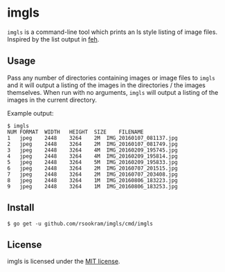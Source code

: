 # imgls

`imgls` is a command-line tool which prints an ls style listing of image files.
Inspired by the list output in [feh](https://feh.finalrewind.org/).


## Usage

Pass any number of directories containing images or image files to `imgls` and it
will output a listing of the images in the directories / the images themselves.
When run with no arguments, `imgls` will output a listing of the images in the
current directory.

Example output:

```
$ imgls 
NUM	FORMAT	WIDTH	HEIGHT	SIZE	FILENAME
1	jpeg	2448	3264	2M	IMG_20160107_081137.jpg
2	jpeg	2448	3264	2M	IMG_20160107_081749.jpg
3	jpeg	2448	3264	4M	IMG_20160209_195745.jpg
4	jpeg	2448	3264	4M	IMG_20160209_195814.jpg
5	jpeg	2448	3264	5M	IMG_20160209_195833.jpg
6	jpeg	2448	3264	2M	IMG_20160707_201515.jpg
7	jpeg	2448	3264	2M	IMG_20160707_203408.jpg
8	jpeg	2448	3264	1M	IMG_20160806_183223.jpg
9	jpeg	2448	3264	1M	IMG_20160806_183253.jpg
```


## Install

```shell
$ go get -u github.com/rsookram/imgls/cmd/imgls
```


## License

imgls is licensed under the [MIT license](LICENSE).
